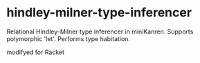 # hindley-milner-type-inferencer
Relational Hindley-Milner type inferencer in miniKanren.  Supports polymorphic 'let'.  Performs type habitation.

modifyed for Racket

